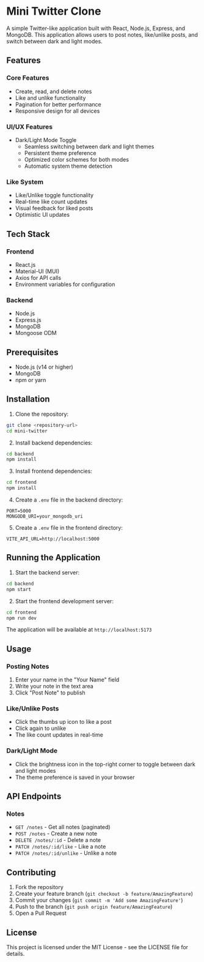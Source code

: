 # Mini Twitter Clone

A simple Twitter-like application built with React, Node.js, Express, and MongoDB. This application allows users to post notes, like/unlike posts, and switch between dark and light modes.

## Features

### Core Features
- Create, read, and delete notes
- Like and unlike functionality
- Pagination for better performance
- Responsive design for all devices

### UI/UX Features
- Dark/Light Mode Toggle
  - Seamless switching between dark and light themes
  - Persistent theme preference
  - Optimized color schemes for both modes
  - Automatic system theme detection

### Like System
- Like/Unlike toggle functionality
- Real-time like count updates
- Visual feedback for liked posts
- Optimistic UI updates

## Tech Stack

### Frontend
- React.js
- Material-UI (MUI)
- Axios for API calls
- Environment variables for configuration

### Backend
- Node.js
- Express.js
- MongoDB
- Mongoose ODM

## Prerequisites

- Node.js (v14 or higher)
- MongoDB
- npm or yarn

## Installation

1. Clone the repository:
```bash
git clone <repository-url>
cd mini-twitter
```

2. Install backend dependencies:
```bash
cd backend
npm install
```

3. Install frontend dependencies:
```bash
cd frontend
npm install
```

4. Create a `.env` file in the backend directory:
```
PORT=5000
MONGODB_URI=your_mongodb_uri
```

5. Create a `.env` file in the frontend directory:
```
VITE_API_URL=http://localhost:5000
```

## Running the Application

1. Start the backend server:
```bash
cd backend
npm start
```

2. Start the frontend development server:
```bash
cd frontend
npm run dev
```

The application will be available at `http://localhost:5173`

## Usage

### Posting Notes
1. Enter your name in the "Your Name" field
2. Write your note in the text area
3. Click "Post Note" to publish

### Like/Unlike Posts
- Click the thumbs up icon to like a post
- Click again to unlike
- The like count updates in real-time

### Dark/Light Mode
- Click the brightness icon in the top-right corner to toggle between dark and light modes
- The theme preference is saved in your browser

## API Endpoints

### Notes
- `GET /notes` - Get all notes (paginated)
- `POST /notes` - Create a new note
- `DELETE /notes/:id` - Delete a note
- `PATCH /notes/:id/like` - Like a note
- `PATCH /notes/:id/unlike` - Unlike a note

## Contributing

1. Fork the repository
2. Create your feature branch (`git checkout -b feature/AmazingFeature`)
3. Commit your changes (`git commit -m 'Add some AmazingFeature'`)
4. Push to the branch (`git push origin feature/AmazingFeature`)
5. Open a Pull Request

## License

This project is licensed under the MIT License - see the LICENSE file for details. 
